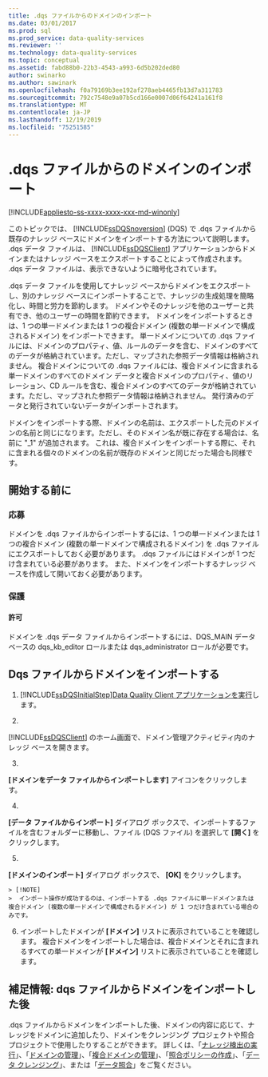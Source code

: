 ```yaml
---
title: .dqs ファイルからのドメインのインポート
ms.date: 03/01/2017
ms.prod: sql
ms.prod_service: data-quality-services
ms.reviewer: ''
ms.technology: data-quality-services
ms.topic: conceptual
ms.assetid: fabd88b0-22b3-4543-a993-6d5b202ded80
author: swinarko
ms.author: sawinark
ms.openlocfilehash: f0a79169b3ee192af278aeb4465fb13d7a311783
ms.sourcegitcommit: 792c7548e9a07b5cd166e0007d06f64241a161f8
ms.translationtype: MT
ms.contentlocale: ja-JP
ms.lasthandoff: 12/19/2019
ms.locfileid: "75251585"
---
```

# <a name="import-a-domain-from-a-dqs-file"></a>.dqs ファイルからのドメインのインポート

[!INCLUDE[appliesto-ss-xxxx-xxxx-xxx-md-winonly](../includes/appliesto-ss-xxxx-xxxx-xxx-md-winonly.md)]

  このトピックでは、 [!INCLUDE[ssDQSnoversion](../includes/ssdqsnoversion-md.md)] (DQS) で .dqs ファイルから既存のナレッジ ベースにドメインをインポートする方法について説明します。 .dqs データ ファイルは、 [!INCLUDE[ssDQSClient](../includes/ssdqsclient-md.md)] アプリケーションからドメインまたはナレッジ ベースをエクスポートすることによって作成されます。 .dqs データ ファイルは、表示できないように暗号化されています。  
  
 .dqs データ ファイルを使用してナレッジ ベースからドメインをエクスポートし、別のナレッジ ベースにインポートすることで、ナレッジの生成処理を簡略化し、時間と労力を節約します。 ドメインやそのナレッジを他のユーザーと共有でき、他のユーザーの時間を節約できます。 ドメインをインポートするときは、1 つの単一ドメインまたは 1 つの複合ドメイン (複数の単一ドメインで構成されるドメイン) をインポートできます。 単一ドメインについての .dqs ファイルには、ドメインのプロパティ、値、ルールのデータを含む、ドメインのすべてのデータが格納されています。ただし、マップされた参照データ情報は格納されません。 複合ドメインについての .dqs ファイルには、複合ドメインに含まれる単一ドメインのすべてのドメイン データと複合ドメインのプロパティ、値のリレーション、CD ルールを含む、複合ドメインのすべてのデータが格納されています。ただし、マップされた参照データ情報は格納されません。 発行済みのデータと発行されていないデータがインポートされます。  
  
 ドメインをインポートする際、ドメインの名前は、エクスポートした元のドメインの名前と同じになります。ただし、そのドメイン名が既に存在する場合は、名前に "_1" が追加されます。 これは、複合ドメインをインポートする際に、それに含まれる個々のドメインの名前が既存のドメインと同じだった場合も同様です。  
  
##  <a name="BeforeYouBegin"></a>開始する前に  
  
###  <a name="Prerequisites"></a>応募  
 ドメインを .dqs ファイルからインポートするには、1 つの単一ドメインまたは 1 つの複合ドメイン (複数の単一ドメインで構成されるドメイン) を .dqs ファイルにエクスポートしておく必要があります。 .dqs ファイルにはドメインが 1 つだけ含まれている必要があります。 また、ドメインをインポートするナレッジ ベースを作成して開いておく必要があります。  
  
###  <a name="Security"></a>保護  
  
####  <a name="Permissions"></a>許可  
 ドメインを .dqs データ ファイルからインポートするには、DQS_MAIN データベースの dqs_kb_editor ロールまたは dqs_administrator ロールが必要です。  
  
##  <a name="Import"></a>Dqs ファイルからドメインをインポートする  
  
1.  [!INCLUDE[ssDQSInitialStep](../includes/ssdqsinitialstep-md.md)][Data Quality Client アプリケーションを実行](../data-quality-services/run-the-data-quality-client-application.md)します。  
  
2.  
  [!INCLUDE[ssDQSClient](../includes/ssdqsclient-md.md)] のホーム画面で、ドメイン管理アクティビティ内のナレッジ ベースを開きます。  
  
3.  
  **[ドメインをデータ ファイルからインポートします]** アイコンをクリックします。  
  
4.  
  **[データ ファイルからインポート]** ダイアログ ボックスで、インポートするファイルを含むフォルダーに移動し、ファイル (DQS ファイル) を選択して **[開く]** をクリックします。  
  
5.  
  **[ドメインのインポート]** ダイアログ ボックスで、 **[OK]** をクリックします。  
  
    > [!NOTE]  
    >  インポート操作が成功するのは、インポートする .dqs ファイルに単一ドメインまたは複合ドメイン (複数の単一ドメインで構成されるドメイン) が 1 つだけ含まれている場合のみです。  
  
6.  インポートしたドメインが **[ドメイン]** リストに表示されていることを確認します。 複合ドメインをインポートした場合は、複合ドメインとそれに含まれるすべての単一ドメインが **[ドメイン]** リストに表示されていることを確認します。  
  
##  <a name="FollowUp"></a>補足情報: dqs ファイルからドメインをインポートした後  
 .dqs ファイルからドメインをインポートした後、ドメインの内容に応じて、ナレッジをドメインに追加したり、ドメインをクレンジング プロジェクトや照合プロジェクトで使用したりすることができます。 詳しくは、「[ナレッジ検出の実行](../data-quality-services/perform-knowledge-discovery.md)」、「[ドメインの管理](../data-quality-services/managing-a-domain.md)」、「[複合ドメインの管理](../data-quality-services/managing-a-composite-domain.md)」、「[照合ポリシーの作成](../data-quality-services/create-a-matching-policy.md)」、「[データ クレンジング](../data-quality-services/data-cleansing.md)」、または「[データ照合](../data-quality-services/data-matching.md)」をご覧ください。  
  
  
